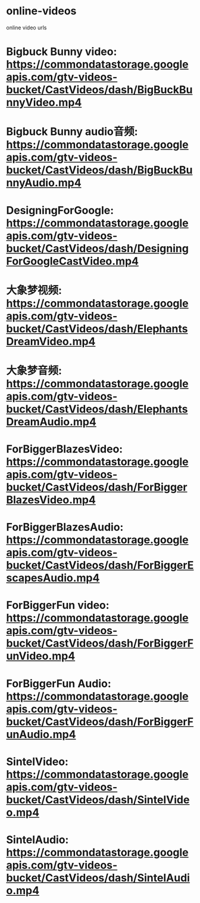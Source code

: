 # online-videos
online video urls
# Bigbuck Bunny video: https://commondatastorage.googleapis.com/gtv-videos-bucket/CastVideos/dash/BigBuckBunnyVideo.mp4
# Bigbuck Bunny audio音频: https://commondatastorage.googleapis.com/gtv-videos-bucket/CastVideos/dash/BigBuckBunnyAudio.mp4
# DesigningForGoogle: https://commondatastorage.googleapis.com/gtv-videos-bucket/CastVideos/dash/DesigningForGoogleCastVideo.mp4
# 大象梦视频: https://commondatastorage.googleapis.com/gtv-videos-bucket/CastVideos/dash/ElephantsDreamVideo.mp4
# 大象梦音频: https://commondatastorage.googleapis.com/gtv-videos-bucket/CastVideos/dash/ElephantsDreamAudio.mp4
# ForBiggerBlazesVideo: https://commondatastorage.googleapis.com/gtv-videos-bucket/CastVideos/dash/ForBiggerBlazesVideo.mp4
# ForBiggerBlazesAudio: https://commondatastorage.googleapis.com/gtv-videos-bucket/CastVideos/dash/ForBiggerEscapesAudio.mp4
# ForBiggerFun video: https://commondatastorage.googleapis.com/gtv-videos-bucket/CastVideos/dash/ForBiggerFunVideo.mp4
# ForBiggerFun Audio: https://commondatastorage.googleapis.com/gtv-videos-bucket/CastVideos/dash/ForBiggerFunAudio.mp4
# SintelVideo: https://commondatastorage.googleapis.com/gtv-videos-bucket/CastVideos/dash/SintelVideo.mp4
# SintelAudio: https://commondatastorage.googleapis.com/gtv-videos-bucket/CastVideos/dash/SintelAudio.mp4

